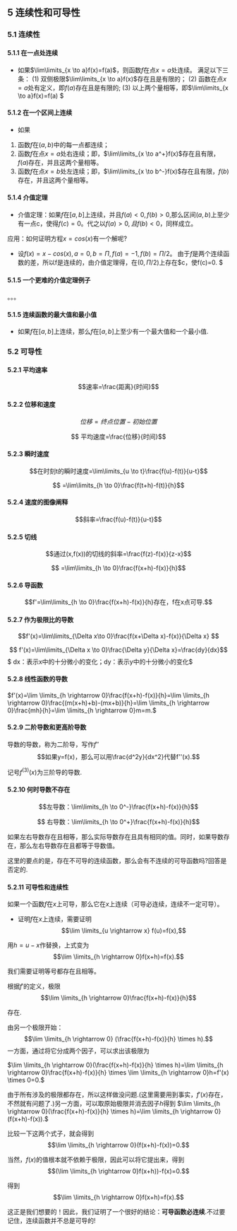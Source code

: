 ## 5 连续性和可导性
### 5.1 连续性
#### 5.1.1 在一点处连续
- 如果$\lim\limits_{x \to a}f(x)=f(a)$，则函数$f$在点$x=a$处连续。 满足以下三条：
(1) 双侧极限$\lim\limits_{x \to a}f(x)$存在且是有限的；
(2) 函数在点$x=a$处有定义，即$f(a)$存在且是有限的;
(3) 以上两个量相等，即$\lim\limits_{x \to a}f(x)=f(a) $
#### 5.1.2 在一个区间上连续
- 如果
1. 函数$f$在$(a,b)$中的每一点都连续；
2. 函数$f$在点$x=a$处右连续；即，$\lim\limits_{x \to a^+}f(x)$存在且有限，$f(a)$存在，并且这两个量相等。
3. 函数$f$在点$x=b$处左连续；即，$\lim\limits_{x \to b^-}f(x)$存在且有限，$f(b)$存在，并且这两个量相等。
#### 5.1.4 介值定理
- 介值定理：如果$f$在$[a,b]$上连续，并且$f(a)<0,f(b)>0$,那么区间$(a,b)$上至少有一点c，使得$f(c)=0$。代之以$f(a)>0,且f(b)<0$，同样成立。

应用：如何证明方程$x=cos(x)$有一个解呢?

- 设$f(x)=x-cos(x),a=0,b=\Pi,f(a)=-1,f(b)=\Pi/2$。
由于$f$是两个连续函数的差，所以f是连续的，由介值定理得，在$(0,\Pi/2)$上存在$c，使f(c)=0.
$

#### 5.1.5 一个更难的介值定理例子
。。。
#### 5.1.5 连续函数的最大值和最小值
- 如果$f$在$[a,b]$上连续，那么$f$在$[a,b]$上至少有一个最大值和一个最小值.
### 5.2 可导性
#### 5.2.1 平均速率
$$速率=\frac{距离}{时间}$$

#### 5.2.2 位移和速度
$$位移=终点位置-初始位置$$

$$ 平均速度=\frac{位移}{时间}$$

#### 5.2.3 瞬时速度
$$在时刻t的瞬时速度=\lim\limits_{u \to t}\frac{f(u)-f(t)}{u-t}$$ 

$$ =\lim\limits_{h \to 0}\frac{f(t+h)-f(t)}{h}$$
#### 5.2.4 速度的图像阐释
$$斜率=\frac{f(u)-f(t)}{u-t}$$
#### 5.2.5 切线
$$通过(x,f(x))的切线的斜率=\frac{f(z)-f(x)}{z-x}$$

$$ =\lim\limits_{h \to 0}\frac{f(x+h)-f(x)}{h}$$
#### 5.2.6 导函数
$$f'=\lim\limits_{h \to 0}\frac{f(x+h)-f(x)}{h}存在，f在x点可导.$$
#### 5.2.7 作为极限比的导数
$$f'(x)=\lim\limits_{\Delta x\to 0}\frac{f(x+\Delta x)-f(x)}{\Delta x} $$

$$ f'(x)=\lim\limits_{\Delta x \to 0}\frac{\Delta y}{\Delta x}=\frac{dy}{dx}$$
$ dx：表示x中的十分微小的变化；dy：表示y中的十分微小的变化$
#### 5.2.8 线性函数的导数

$f'(x)=\lim \limits_{h \rightarrow 0}\frac{f(x+h)-f(x)}{h}=\lim \limits_{h \rightarrow 0}\frac{(m(x+h)+b)-(mx+b)}{h}=\lim \limits_{h \rightarrow 0}\frac{mh}{h}=\lim \limits_{h \rightarrow 0}m=m.$


#### 5.2.9 二阶导数和更高阶导数
导数的导数，称为二阶导，写作$f''$
$$如果y=f(x)，那么可以用\frac{d^2y}{dx^2}代替f''(x).$$

记号$f^{(3)}(x)$为三阶导的导数.

#### 5.2.10 何时导数不存在
$$左导数：\lim\limits_{h \to 0^-}\frac{f(x+h)-f(x)}{h}$$

$$ 右导数：\lim\limits_{h \to 0^+}\frac{f(x+h)-f(x)}{h}$$

如果左右导数存在且相等，那么实际导数存在且具有相同的值。同时，如果导数存在，那么左右导数存在且都等于导数值。

这里的要点的是，存在不可导的连续函数，那么会有不连续的可导函数吗?回答是否定的.
#### 5.2.11 可导性和连续性
如果一个函数$f$在$x$上可导，那么它在$x$上连续（可导必连续，连续不一定可导）。
- 证明$f$在$x$上连续，需要证明
$$\lim \limits_{u \rightarrow x} f(u)=f(x),$$

用$h=u-x$作替换，上式变为
$$\lim \limits_{h \rightarrow 0}f(x+h)=f(x).$$

我们需要证明等号都存在且相等。

根据$f'$的定义，极限
$$\lim \limits_{h \rightarrow 0}\frac{f(x+h)-f(x)}{h}$$

存在.

由另一个极限开始：
$$\lim \limits_{h \rightarrow 0} (\frac{f(x+h)-f(x)}{h} \times h).$$
一方面，通过将它分成两个因子，可以求出该极限为

$\lim \limits_{h \rightarrow 0}(\frac{f(x+h)-f(x)}{h} \times h)=\lim \limits_{h \rightarrow 0}\frac{f(x+h)-f(x)}{h} \times \lim \limits_{h \rightarrow 0}h=f'(x) \times 0=0.$

由于所有涉及的极限都存在，所以这样做没问题.(这里需要用到事实，$f'(x)$存在，不然就有问题了.)另一方面，可以取原始极限并消去因子$h$得到
$\lim \limits_{h \rightarrow 0}(\frac{f(x+h)-f(x)}{h} \times h)=\lim \limits_{h \rightarrow 0}(f(x+h)-f(x)).$

比较一下这两个式子，就会得到
$$\lim \limits_{h \rightarrow 0}(f(x+h)-f(x))=0.$$

当然，$f(x)$的值根本就不依赖于极限，因此可以将它提出来，得到
$$(\lim \limits_{h \rightarrow 0}f(x+h))-f(x)=0.$$

得到
$$\lim \limits_{h \rightarrow 0}f(x+h)=f(x).$$

这正是我们想要的！因此，我们证明了一个很好的结论：**可导函数必连续**.不过要记住，连续函数并不总是可导的!

